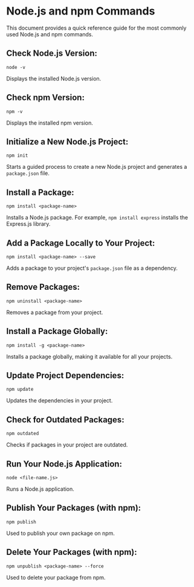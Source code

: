 
# Node.js and npm Commands

This document provides a quick reference guide for the most commonly used Node.js and npm commands.

## **Check Node.js Version**:
```shell
node -v
```
Displays the installed Node.js version.

## **Check npm Version**:
```shell
npm -v
```
Displays the installed npm version.

## **Initialize a New Node.js Project**:
```shell
npm init
```
Starts a guided process to create a new Node.js project and generates a `package.json` file.

## **Install a Package**:
```shell
npm install <package-name>
```
Installs a Node.js package. For example, `npm install express` installs the Express.js library.

## **Add a Package Locally to Your Project**:
```shell
npm install <package-name> --save
```
Adds a package to your project's `package.json` file as a dependency.

## **Remove Packages**:
```shell
npm uninstall <package-name>
```
Removes a package from your project.

## **Install a Package Globally**:
```shell
npm install -g <package-name>
```
Installs a package globally, making it available for all your projects.

## **Update Project Dependencies**:
```shell
npm update
```
Updates the dependencies in your project.

## **Check for Outdated Packages**:
```shell
npm outdated
```
Checks if packages in your project are outdated.

## **Run Your Node.js Application**:
```shell
node <file-name.js>
```
Runs a Node.js application.

## **Publish Your Packages (with npm)**:
```shell
npm publish
```
Used to publish your own package on npm.

## **Delete Your Packages (with npm)**:
```shell
npm unpublish <package-name> --force
```
Used to delete your package from npm.


